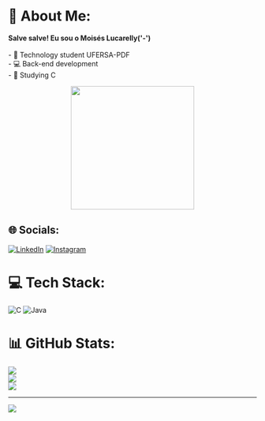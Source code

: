 # 💫 About Me:
**Salve salve! Eu sou o Moisés Lucarelly('-')**<br><br>- 🎒 Technology student UFERSA-PDF<br>- 💻 Back-end development<br>- 📒 Studying C 

<p align="center">
  <img width="250" src="https://tenor.com/view/working-from-home-computer-homework-gif-13271998">
</p>

## 🌐 Socials:
[![LinkedIn](https://img.shields.io/badge/LinkedIn-0077B5?style=for-the-badge&logo=linkedin&logoColor=white)](https://www.linkedin.com/in/moisés-lucarelly-459421305) [![Instagram](https://img.shields.io/badge/Instagram-E4405F?style=for-the-badge&logo=instagram&logoColor=white)](https://www.instagram.com/lucarelly7/)

# 💻 Tech Stack:
![C](https://img.shields.io/badge/c-%2300599C.svg?style=for-the-badge&logo=c&logoColor=white) ![Java](https://img.shields.io/badge/java-%23ED8B00.svg?style=for-the-badge&logo=openjdk&logoColor=white)
# 📊 GitHub Stats:
![](https://github-readme-stats.vercel.app/api?username=MoisesLucarellyDev&theme=dracula&hide_border=false&include_all_commits=false&count_private=false)<br/>
![](https://github-readme-streak-stats.herokuapp.com/?user=MoisesLucarellyDev&theme=dracula&hide_border=false)<br/>
![](https://github-readme-stats.vercel.app/api/top-langs/?username=MoisesLucarellyDev&theme=dracula&hide_border=false&include_all_commits=false&count_private=false&layout=compact)

---
[![](https://visitcount.itsvg.in/api?id=MoisesLucarellyDev&icon=0&color=0)](https://visitcount.itsvg.in)

<!-- Proudly created with GPRM ( https://gprm.itsvg.in ) -->
